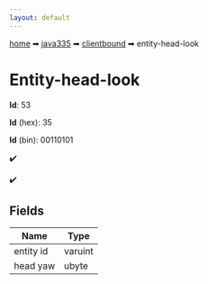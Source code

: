 ```yaml
---
layout: default
---
```


[home](/) ➡ [java335](/protocol/java335) ➡ [clientbound](/protocol/java335/clientbound) ➡ entity-head-look

# Entity-head-look

**Id**: 53

**Id** (hex): 35

**Id** (bin): 00110101

✔️

✔️

## Fields

Name | Type
---|---
entity id | varuint
head yaw | ubyte

